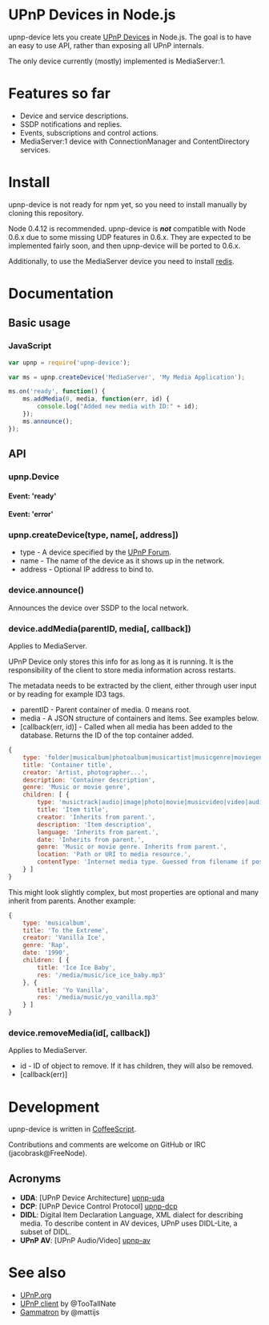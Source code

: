 # UPnP Devices in Node.js

upnp-device lets you create [UPnP Devices][upnp-dcp] in Node.js. The goal is to have an easy to use API, rather than exposing all UPnP internals.

The only device currently (mostly) implemented is MediaServer:1.


# Features so far

* Device and service descriptions.
* SSDP notifications and replies.
* Events, subscriptions and control actions.
* MediaServer:1 device with ConnectionManager and ContentDirectory services.


# Install

upnp-device is not ready for npm yet, so you need to install manually by cloning this repository.

Node 0.4.12 is recommended. upnp-device is ___not___ compatible with Node 0.6.x due to some missing UDP features in 0.6.x. They are expected to be implemented fairly soon, and then upnp-device will be ported to 0.6.x.

Additionally, to use the MediaServer device you need to install [redis](http://redis.io).


# Documentation

## Basic usage

### JavaScript

```javascript
var upnp = require('upnp-device');

var ms = upnp.createDevice('MediaServer', 'My Media Application');

ms.on('ready', function() {
    ms.addMedia(0, media, function(err, id) {
        console.log("Added new media with ID:" + id);
    });
    ms.announce();
});
```

## API

### upnp.Device

#### Event: 'ready'

#### Event: 'error'

### upnp.createDevice(type, name[, address])

* type - A device specified by the [UPnP Forum][upnp-dcp].
* name - The name of the device as it shows up in the network.
* address - Optional IP address to bind to.

### device.announce()

Announces the device over SSDP to the local network.

### device.addMedia(parentID, media[, callback])

Applies to MediaServer.

UPnP Device only stores this info for as long as it is running. It is the responsibility of the client to store media information across restarts.

The metadata needs to be extracted by the client, either through user input or by reading for example ID3 tags.

* parentID - Parent container of media. 0 means root.
* media - A JSON structure of containers and items. See examples below.
* [callback(err, id)] - Called when all media has been added to the database. Returns the ID of the top container added.

```javascript
{
    type: 'folder|musicalbum|photoalbum|musicartist|musicgenre|moviegenre',
    title: 'Container title',
    creator: 'Artist, photographer...',
    description: 'Container description',
    genre: 'Music or movie genre',
    children: [ {
        type: 'musictrack|audio|image|photo|movie|musicvideo|video|audiobook, inferred from parent type if applicable.',
        title: 'Item title',
        creator: 'Inherits from parent.',
        description: 'Item description',
        language: 'Inherits from parent.',
        date: 'Inherits from parent.',
        genre: 'Music or movie genre. Inherits from parent.',
        location: 'Path or URI to media resource.',
        contentType: 'Internet media type. Guessed from filename if possible.'
    } ]
}
```

This might look slightly complex, but most properties are optional and many inherit from parents. Another example:

```javascript
{
    type: 'musicalbum',
    title: 'To the Extreme',
    creator: 'Vanilla Ice',
    genre: 'Rap',
    date: '1990',
    children: [ {
        title: 'Ice Ice Baby',
        res: '/media/music/ice_ice_baby.mp3'
    }, {
        title: 'Yo Vanilla',
        res: '/media/music/yo_vanilla.mp3'
    } ]
}
```

### device.removeMedia(id[, callback])

Applies to MediaServer.

* id - ID of object to remove. If it has children, they will also be removed.
* [callback(err)]


# Development

upnp-device is written in [CoffeeScript](http://coffeescript.org).

Contributions and comments are welcome on GitHub or IRC (jacobrask@FreeNode).

## Acronyms

* **UDA**: [UPnP Device Architecture] [upnp-uda]
* **DCP**: [UPnP Device Control Protocol] [upnp-dcp]
* **DIDL**: Digital Item Declaration Language, XML dialect for describing media. To describe content in AV devices, UPnP uses DIDL-Lite, a subset of DIDL.
* **UPnP AV**: [UPnP Audio/Video] [upnp-av]


# See also

 * [UPnP.org][upnp]
 * [UPnP client](https://github.com/TooTallNate/node-upnp-client) by @TooTallNate
 * [Gammatron](https://github.com/mattijs/Gammatron) by @mattijs

[upnp]: http://upnp.org
[upnp-dcp]: http://upnp.org/sdcps-and-certification/standards/sdcps/
[upnp-uda]: http://upnp.org/sdcps-and-certification/standards/device-architecture-documents/
[upnp-av]: http://upnp.org/specs/av/av1/
